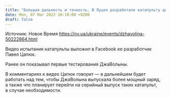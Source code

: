 ```yaml
---
title: "Большая дальность и точность. В Луцке разработали катапульту для коктейля Молотова под названием ДжаВолына — видео"
date: Mon, 07 Mar 2022 10:10:00 +0200
draft: false
---
```

Источник: Новое Время https://nv.ua/ukraine/events/dzhavolina-50222864.html


Видео испытания катапульты выложил в Facebook ее разработчик Павел Цапюк.

Ранее он показывал первые тестирования ДжаВолыны.

В комментариях к видео Цапюк говорит — в дальнейшем будет работать над тем, чтобы ДжаВолына выпускала более мощный заряд, а также что планирует перейти на серийный выпуск таких катапульт, в случае необходимости.
